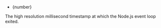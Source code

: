 <!-- YAML
added: v8.5.0
-->

* {number}

The high resolution millisecond timestamp at which the Node.js event loop
exited.

